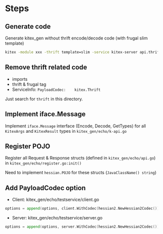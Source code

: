 # Steps

## Generate code

Generate kitex_gen without thrift encode/decode code (with frugal slim template)

```bash
kitex -module xxx -thrift template=slim -service kitex-server api.thrift
```

## Remove thrift related code

* imports
* thrift & frugal tag
* ServiceInfo: `PayloadCodec:    kitex.Thrift`

Just search for `thrift` in this directory.

## Implement iface.Message

Implement `iface.Message` interface (Encode, Decode, GetTypes) for all `KitexArgs` and `KitexResult` types in `kitex_gen/echo/k-api.go`

## Register POJO

Register all Request & Response structs (defined in `kitex_gen/echo/api.go`) in `kitex_gen/echo/register.go:init()`

Need to implement `hessian.POJO` for these structs (`JavaClassName() string`)

## Add PayloadCodec option

* Client: kitex_gen/echo/testservice/client.go 

```go
options = append(options, client.WithCodec(hessian2.NewHessian2Codec()))
```

* Server: kitex_gen/echo/testservice/server.go

```go
options = append(options, server.WithCodec(hessian2.NewHessian2Codec()))
```
